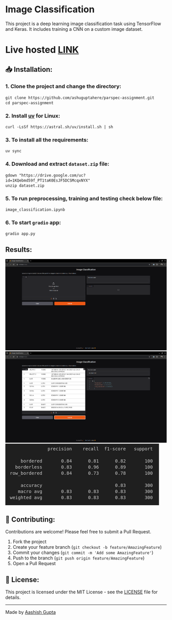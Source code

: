 # Image Classification

This project is a deep learning image classification task using TensorFlow and Keras. It includes training a CNN on a custom image dataset.

# Live hosted [LINK](https://huggingface.co/spaces/ashuguptahere/parspec-assignment-gradio)

## 📥 Installation:

### 1. Clone the project and change the directory:

```
git clone https://github.com/ashuguptahere/parspec-assignment.git
cd parspec-assignment
```

### 2. Install [uv](https://docs.astral.sh/uv/getting-started/installation/) for Linux:
```
curl -LsSf https://astral.sh/uv/install.sh | sh
```

### 3. To install all the requirements:
```
uv sync
```

### 4. Download and extract `dataset.zip` file:
```
gdown "https://drive.google.com/uc?id=1KQebmd59f_PT1taK0EsJF5DCSMcqxNYX"
unzip dataset.zip
```

### 5. To run preprocessing, training and testing check below file:
```
image_classification.ipynb
```

### 6. To start `gradio` app:

```
gradio app.py
```

## Results:
![](assets/img1.png)
![](assets/img2.png)
![](assets/img3.png)

## 🤝 Contributing:

Contributions are welcome! Please feel free to submit a Pull Request.

1. Fork the project
2. Create your feature branch (`git checkout -b feature/AmazingFeature`)
3. Commit your changes (`git commit -m 'Add some AmazingFeature'`)
4. Push to the branch (`git push origin feature/AmazingFeature`)
5. Open a Pull Request

## 📝 License:

This project is licensed under the MIT License - see the [LICENSE](LICENSE) file for details.

---
Made by [Aashish Gupta](https://github.com/ashuguptahere)